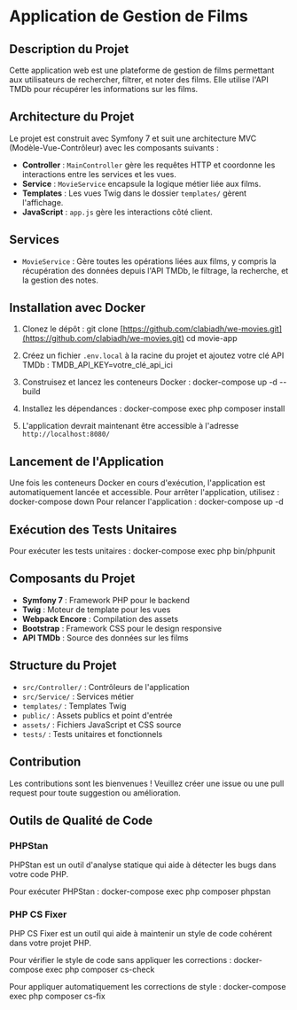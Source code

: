 # Application de Gestion de Films

## Description du Projet

Cette application web est une plateforme de gestion de films permettant aux utilisateurs de rechercher, filtrer, et noter des films. Elle utilise l'API TMDb pour récupérer les informations sur les films.

## Architecture du Projet

Le projet est construit avec Symfony 7 et suit une architecture MVC (Modèle-Vue-Contrôleur) avec les composants suivants :

- **Controller** : `MainController` gère les requêtes HTTP et coordonne les interactions entre les services et les vues.
- **Service** : `MovieService` encapsule la logique métier liée aux films.
- **Templates** : Les vues Twig dans le dossier `templates/` gèrent l'affichage.
- **JavaScript** : `app.js` gère les interactions côté client.

## Services

- `MovieService` : Gère toutes les opérations liées aux films, y compris la récupération des données depuis l'API TMDb, le filtrage, la recherche, et la gestion des notes.

## Installation avec Docker

1. Clonez le dépôt : git clone [https://github.com/clabiadh/we-movies.git](https://github.com/clabiadh/we-movies.git)
   cd movie-app
2. Créez un fichier `.env.local` à la racine du projet et ajoutez votre clé API TMDb : TMDB_API_KEY=votre_clé_api_ici
3. Construisez et lancez les conteneurs Docker : docker-compose up -d --build
4. Installez les dépendances : docker-compose exec php composer install

5. L'application devrait maintenant être accessible à l'adresse `http://localhost:8080/`

## Lancement de l'Application

Une fois les conteneurs Docker en cours d'exécution, l'application est automatiquement lancée et accessible. Pour arrêter l'application, utilisez : docker-compose down
Pour relancer l'application : docker-compose up -d

## Exécution des Tests Unitaires

Pour exécuter les tests unitaires : docker-compose exec php bin/phpunit

## Composants du Projet

- **Symfony 7** : Framework PHP pour le backend
- **Twig** : Moteur de template pour les vues
- **Webpack Encore** : Compilation des assets
- **Bootstrap** : Framework CSS pour le design responsive
- **API TMDb** : Source des données sur les films

## Structure du Projet

- `src/Controller/` : Contrôleurs de l'application
- `src/Service/` : Services métier
- `templates/` : Templates Twig
- `public/` : Assets publics et point d'entrée
- `assets/` : Fichiers JavaScript et CSS source
- `tests/` : Tests unitaires et fonctionnels

## Contribution

Les contributions sont les bienvenues ! Veuillez créer une issue ou une pull request pour toute suggestion ou amélioration.

## Outils de Qualité de Code

### PHPStan

PHPStan est un outil d'analyse statique qui aide à détecter les bugs dans votre code PHP.

Pour exécuter PHPStan : docker-compose exec php composer phpstan


### PHP CS Fixer

PHP CS Fixer est un outil qui aide à maintenir un style de code cohérent dans votre projet PHP.

Pour vérifier le style de code sans appliquer les corrections : docker-compose exec php composer cs-check

Pour appliquer automatiquement les corrections de style : docker-compose exec php composer cs-fix






